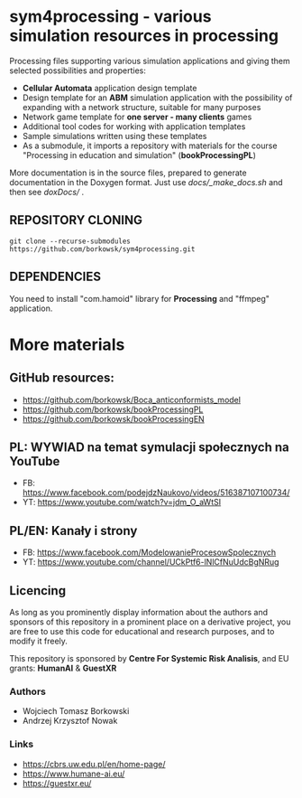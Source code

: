 # sym4processing - various simulation resources in processing

Processing files supporting various simulation applications and giving them 
selected possibilities and properties:

* __Cellular Automata__ application design template
* Design template for an __ABM__ simulation application with the possibility of 
  expanding with a network structure, suitable for many purposes
* Network game template for **one server - many clients** games
* Additional tool codes for working with application templates 
* Sample simulations written using these templates
* As a submodule, it imports a repository with materials for the course 
  "Processing in education and simulation" (**bookProcessingPL**)

More documentation is in the source files, prepared to generate documentation 
in the Doxygen format. Just use *docs/_make_docs.sh* and then see *doxDocs/* .

## REPOSITORY CLONING

```
git clone --recurse-submodules https://github.com/borkowsk/sym4processing.git
```

## DEPENDENCIES

You need to install "com.hamoid" library for **Processing** and "ffmpeg" 
application.

# More materials

## GitHub resources:

* https://github.com/borkowsk/Boca_anticonformists_model
* https://github.com/borkowsk/bookProcessingPL
* https://github.com/borkowsk/bookProcessingEN

## PL: WYWIAD na temat symulacji społecznych na YouTube

* FB: https://www.facebook.com/podejdzNaukovo/videos/516387107100734/
* YT: https://www.youtube.com/watch?v=jdm_O_aWtSI


## PL/EN: Kanały i strony

* FB: https://www.facebook.com/ModelowanieProcesowSpolecznych
* YT: https://www.youtube.com/channel/UCkPtf6-lNlCfNuUdcBgNRug

## Licencing

As long as you prominently display information about the authors 
and sponsors of this repository in a prominent place on a derivative 
project, you are free to use this code for educational and research 
purposes, and to modify it freely.

This repository is sponsored by __Centre For Systemic Risk Analisis__, 
and EU grants: __HumanAI__ & __GuestXR__

### Authors

* Wojciech Tomasz Borkowski
* Andrzej Krzysztof Nowak

### Links

* https://cbrs.uw.edu.pl/en/home-page/
* https://www.humane-ai.eu/
* https://guestxr.eu/





